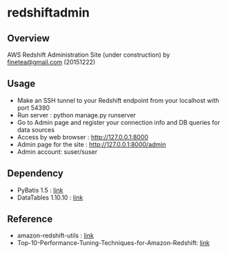 # redshiftadmin

## Overview
AWS Redshift Administration Site (under construction)
by finetea@gmail.com (20151222)

## Usage
- Make an SSH tunnel to your Redshift endpoint from your localhost with port 54390
- Run server : python manage.py runserver
- Go to Admin page and register your connection info and DB queries for data sources
- Access by web browser : http://127.0.0.1:8000
- Admin page for the site : http://127.0.0.1:8000/admin
- Admin account: suser/suser

## Dependency
- PyBatis 1.5 : [link](https://github.com/manniwood/Pybatis)
- DataTables 1.10.10 : [link](https://www.datatables.net/)

## Reference
- amazon-redshift-utils : [link](https://github.com/awslabs/amazon-redshift-utils)
- Top-10-Performance-Tuning-Techniques-for-Amazon-Redshift: [link](https://blogs.aws.amazon.com/bigdata/post/Tx31034QG0G3ED1/Top-10-Performance-Tuning-Techniques-for-Amazon-Redshift)
